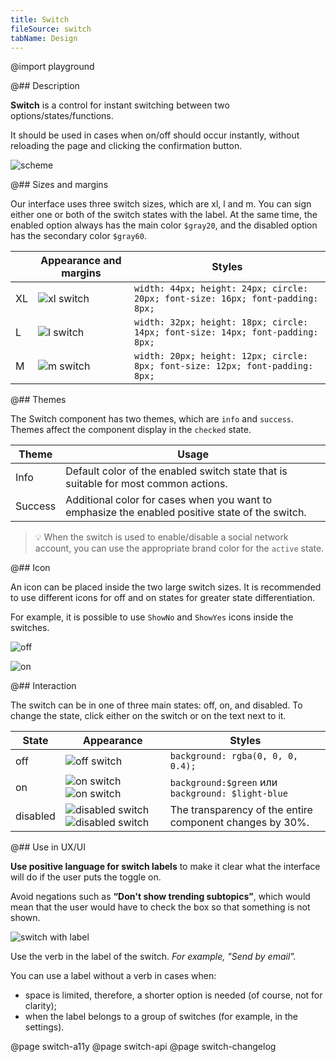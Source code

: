```yaml
---
title: Switch
fileSource: switch
tabName: Design
---
```


@import playground

@## Description

**Switch** is a control for instant switching between two options/states/functions.

It should be used in cases when on/off should occur instantly, without reloading the page and clicking the confirmation button.

![scheme](static/check-or-toggle.png)

@## Sizes and margins

Our interface uses three switch sizes, which are xl, l and m. You can sign either one or both of the switch states with the label. At the same time, the enabled option always has the main color `$gray20`, and the disabled option has the secondary color `$gray60`.

|     | Appearance and margins                     | Styles                                                                         |
| --- | ------------------------------------------ | ------------------------------------------------------------------------------ |
| XL  | ![xl switch](static/switch-on-text-xl.png) | `width: 44px; height: 24px; circle: 20px; font-size: 16px; font-padding: 8px;` |
| L   | ![l switch](static/switch-on-text-l.png)   | `width: 32px; height: 18px; circle: 14px; font-size: 14px; font-padding: 8px;` |
| M   | ![m switch](static/switch-on-text-m.png)   | `width: 20px; height: 12px; circle: 8px; font-size: 12px; font-padding: 8px;`  |

@## Themes

The Switch component has two themes, which are `info` and `success`. Themes affect the component display in the `checked` state.

| Theme   | Usage                                                                                           |
| ------- | ----------------------------------------------------------------------------------------------- |
| Info    | Default color of the enabled switch state that is suitable for most common actions.             |
| Success | Additional color for cases when you want to emphasize the enabled positive state of the switch. |

> 💡 When the switch is used to enable/disable a social network account, you can use the appropriate brand color for the `active` state.

@## Icon

An icon can be placed inside the two large switch sizes. It is recommended to use different icons for off and on states for greater state differentiation.

For example, it is possible to use `ShowNo` and `ShowYes` icons inside the switches.

![off](static/@1xswitch-off-icon-l.png)

![on](static/@1xswitch-on-icon-l.png)

@## Interaction

The switch can be in one of three main states: off, on, and disabled. To change the state, click either on the switch or on the text next to it.

| State    | Appearance                                                                            | Styles                                                   |
| -------- | ------------------------------------------------------------------------------------- | -------------------------------------------------------- |
| off      | ![off switch](static/off.png)                                                         | `background: rgba(0, 0, 0, 0.4);`                        |
| on       | ![on switch](static/on-green.png) ![on switch](static/on-blue.png)                    | `background:$green` или `background: $light-blue`        |
| disabled | ![disabled switch](static/disabled.png) ![disabled switch](static/disabled-green.png) | The transparency of the entire component changes by 30%. |

@## Use in UX/UI

**Use positive language for switch labels** to make it clear what the interface will do if the user puts the toggle on.

Avoid negations such as **“Don't show trending subtopics”**, which would mean that the user would have to check the box so that something is not shown.

![switch with label](static/switchlabel_yes_no.png)

Use the verb in the label of the switch. _For example, "Send by email"._

You can use a label without a verb in cases when:

- space is limited, therefore, a shorter option is needed (of course, not for clarity);
- when the label belongs to a group of switches (for example, in the settings).

@page switch-a11y
@page switch-api
@page switch-changelog
